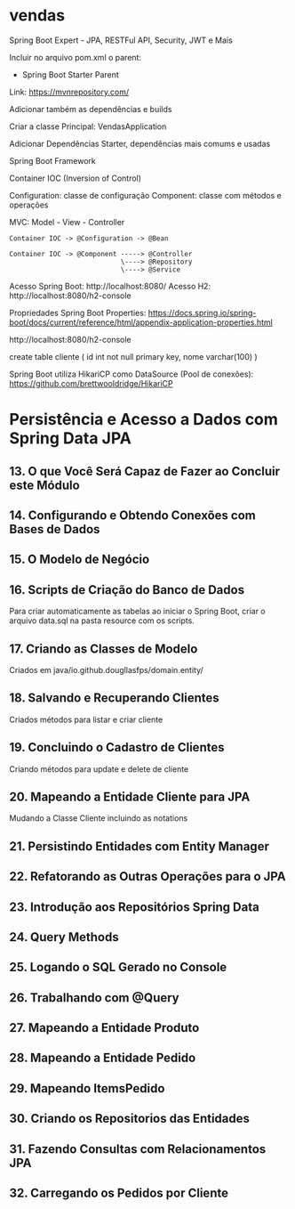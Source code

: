# vendas
 Spring Boot Expert - JPA, RESTFul API, Security, JWT e Mais

Incluir no arquivo pom.xml o parent:

- Spring Boot Starter Parent

Link: https://mvnrepository.com/

Adicionar também as dependências e builds


Criar a classe Principal: VendasApplication

Adicionar Dependências Starter, dependências mais comums e usadas


Spring Boot Framework


Container IOC (Inversion of Control)

Configuration: classe de configuração
Component: classe com métodos e operações

MVC: Model - View - Controller

```
Container IOC -> @Configuration -> @Bean

Container IOC -> @Component -----> @Controller
                            \----> @Repository
                            \----> @Service
```
Acesso Spring Boot: http://localhost:8080/
Acesso H2: http://localhost:8080/h2-console


Propriedades Spring Boot Properties: https://docs.spring.io/spring-boot/docs/current/reference/html/appendix-application-properties.html

http://localhost:8080/h2-console

create table cliente (
    id int not null primary key,
    nome varchar(100)
)

Spring Boot utiliza HikariCP como DataSource (Pool de conexões): https://github.com/brettwooldridge/HikariCP


# Persistência e Acesso a Dados com Spring Data JPA

## 13. O que Você Será Capaz de Fazer ao Concluir este Módulo

## 14. Configurando e Obtendo Conexões com Bases de Dados

## 15. O Modelo de Negócio

## 16. Scripts de Criação do Banco de Dados

Para criar automaticamente as tabelas ao iniciar o Spring Boot, criar o arquivo data.sql na pasta resource com os scripts.

## 17. Criando as Classes de Modelo

Criados em java/io.github.dougllasfps/domain.entity/

## 18. Salvando e Recuperando Clientes

Criados métodos para listar e criar cliente

## 19. Concluindo o Cadastro de Clientes

Criando métodos para update e delete de cliente

## 20. Mapeando a Entidade Cliente para JPA

Mudando a Classe Cliente incluindo as notations

## 21. Persistindo Entidades com Entity Manager

## 22. Refatorando as Outras Operações para o JPA

## 23. Introdução aos Repositórios Spring Data

## 24. Query Methods

## 25. Logando o SQL Gerado no Console

## 26. Trabalhando com @Query

## 27. Mapeando a Entidade Produto

## 28. Mapeando a Entidade Pedido

## 29. Mapeando ItemsPedido

## 30. Criando os Repositorios das Entidades

## 31. Fazendo Consultas com Relacionamentos JPA

## 32. Carregando os Pedidos por Cliente